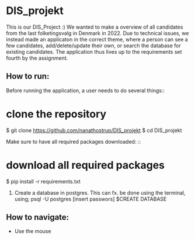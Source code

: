 # DIS_projekt

This is our DIS_Project :)
We wanted to make a overview of all candidates from the last folketingsvalg in Denmark in 2022.
Due to technical issues, we instead made an applicaton in the correct theme, where a person can see a few candidates, add/delete/update their own, or search the database for existing candidates. The application thus lives up to the requirements set fourth by the assignment. 


## How to run:

Before running the application, a user needs to do several things::

# clone the repository
$ git clone https://github.com/nanathostrup/DIS_projekt
$ cd DIS_projekt 

Make sure to have all required packages downloaded: ::
  
  # download all required packages
  $ pip install -r requirements.txt

1. Create a database in postgres. This can fx. be done using the terminal, using;
psql -U postgres
[insert passwors]
$CREATE DATABASE

## How to navigate:
- Use the mouse

